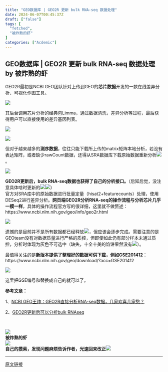 ```yaml
---
title: "GEO数据库 | GEO2R 更新 bulk RNA-seq 数据处理"
date: 2024-06-07T00:45:37Z
draft: ["false"]
tags: [
  "fetched",
  "被炸熟的虾"
]
categories: ["Acdemic"]
---
```

GEO数据库 | GEO2R 更新 bulk RNA-seq 数据处理 by 被炸熟的虾
------
<div><p><span lang="EN-US">GEO2R</span><span>最初是</span><span lang="EN-US">NCBI GEO</span><span>团队针对上传到</span><span lang="EN-US">GEO</span><span>的<strong>芯片数据</strong>开发的一款在线差异分析、可视化作图工具。</span></p><p><span><img data-imgfileid="100003743" data-ratio="1.440797186400938" data-type="png" data-w="853" data-src="https://mmbiz.qpic.cn/sz_mmbiz_png/dRYYdqiaan3L7QyUrVlULYic2IrMGHqoBA8pbaFoS2FFzicKqib7BBttiaymQCCZyS9J4mbJZDEMsuTIibzeEQbSRKeg/640?wx_fmt=png&amp;from=appmsg" src="https://mmbiz.qpic.cn/sz_mmbiz_png/dRYYdqiaan3L7QyUrVlULYic2IrMGHqoBA8pbaFoS2FFzicKqib7BBttiaymQCCZyS9J4mbJZDEMsuTIibzeEQbSRKeg/640?wx_fmt=png&amp;from=appmsg"></span></p><section><span><span>其后台调用芯片分析的经典包</span><span lang="EN-US">Limma</span><span>，通过数据清洗，差异分析等过程，最后获得用户可以直接使用的差异基因列表。</span></span></section><p><img data-imgfileid="100003744" data-ratio="0.4300578034682081" data-type="png" data-w="865" data-src="https://mmbiz.qpic.cn/sz_mmbiz_png/dRYYdqiaan3L7QyUrVlULYic2IrMGHqoBA6FL6ceSib22mB99nt8qibTeLcXyaDTibzvjcNcH2rXT0kS5hBAkpZCgng/640?wx_fmt=png&amp;from=appmsg" src="https://mmbiz.qpic.cn/sz_mmbiz_png/dRYYdqiaan3L7QyUrVlULYic2IrMGHqoBA6FL6ceSib22mB99nt8qibTeLcXyaDTibzvjcNcH2rXT0kS5hBAkpZCgng/640?wx_fmt=png&amp;from=appmsg"></p><p><img data-galleryid="" data-imgfileid="100003753" data-ratio="0.6895787139689579" data-s="300,640" data-type="png" data-w="902" data-src="https://mmbiz.qpic.cn/sz_mmbiz_png/dRYYdqiaan3L7QyUrVlULYic2IrMGHqoBAMjoOBO0bT1E859YF1OO2ncwmIMUh8YPbiaptMic9GAibkLLAlzuuuBc1g/640?wx_fmt=png&amp;from=appmsg" src="https://mmbiz.qpic.cn/sz_mmbiz_png/dRYYdqiaan3L7QyUrVlULYic2IrMGHqoBAMjoOBO0bT1E859YF1OO2ncwmIMUh8YPbiaptMic9GAibkLLAlzuuuBc1g/640?wx_fmt=png&amp;from=appmsg"></p><section><span></span></section><section><span>但对于越来越多的<strong>测序数据</strong>，往往只能下载所上传的</span><span lang="EN-US">matrix</span><span>矩阵本地分析，若没有表达矩阵，或者缺少</span><span lang="EN-US">rawCount</span><span>数据，还得从</span><span lang="EN-US">SRA</span><span>数据库下载原始数据重新分析<img data-ratio="1" data-w="128" data-src="https://res.wx.qq.com/t/wx_fed/we-emoji/res/v1.3.10/assets/newemoji/2_05.png" src="https://res.wx.qq.com/t/wx_fed/we-emoji/res/v1.3.10/assets/newemoji/2_05.png">。</span></section><p><span lang="EN-US"><img data-imgfileid="100003745" data-ratio="1.423121387283237" data-type="png" data-w="865" data-src="https://mmbiz.qpic.cn/sz_mmbiz_png/dRYYdqiaan3L7QyUrVlULYic2IrMGHqoBA9vZ7zuaVouZ13vjDSicAUaWI4z53Wy1Rk4AGJBHl4MhQbialI9JBaWTQ/640?wx_fmt=png&amp;from=appmsg" src="https://mmbiz.qpic.cn/sz_mmbiz_png/dRYYdqiaan3L7QyUrVlULYic2IrMGHqoBA9vZ7zuaVouZ13vjDSicAUaWI4z53Wy1Rk4AGJBHl4MhQbialI9JBaWTQ/640?wx_fmt=png&amp;from=appmsg"></span></p><section><strong><span lang="EN-US">GEO2R</span><span>更新后，</span><span lang="EN-US">bulk RNA-seq</span><span>数据也获得了自己的分析接口。</span></strong><span>（</span><span>后知后觉，没注意具体啥时更新的<img data-ratio="1" data-w="128" data-src="https://res.wx.qq.com/t/wx_fed/we-emoji/res/v1.3.10/assets/Expression/Expression_9@2x.png" src="https://res.wx.qq.com/t/wx_fed/we-emoji/res/v1.3.10/assets/Expression/Expression_9@2x.png"><img data-ratio="1" data-w="128" data-src="https://res.wx.qq.com/t/wx_fed/we-emoji/res/v1.3.10/assets/Expression/Expression_9@2x.png" src="https://res.wx.qq.com/t/wx_fed/we-emoji/res/v1.3.10/assets/Expression/Expression_9@2x.png"></span><span>）</span><strong><span></span></strong><span></span></section><section><span>官方对</span><span lang="EN-US">SRA</span><span>库中的原始数据进行批量定量（</span><span lang="EN-US">hisat2+featurecounts</span><span>）处理，使用</span><span lang="EN-US">DESeq2</span><span>进行差异分析。</span><strong><span>网页端</span><span lang="EN-US">GEO2R</span><span>分析</span><span lang="EN-US">RNA-seq</span><span>的操作流程与分析芯片几乎一模一样</span></strong><span>，具体的操作流程官方写的很详细，这里就不做赘述：</span></section><section><span></span><span>h</span><span>ttps://</span><span>www.ncbi.nlm.nih.gov/geo/info/geo2r.html</span></section><section><span lang="EN-US"><p></p></span></section><p><span><img data-imgfileid="100003746" data-ratio="0.49248554913294795" data-type="png" data-w="865" data-src="https://mmbiz.qpic.cn/sz_mmbiz_png/dRYYdqiaan3L7QyUrVlULYic2IrMGHqoBA1zEcUUKNmzxHV11dBGiaBrZJ2XibnL3jLfJgMIm3x4GTn7iaNqGc3rUBA/640?wx_fmt=png&amp;from=appmsg" src="https://mmbiz.qpic.cn/sz_mmbiz_png/dRYYdqiaan3L7QyUrVlULYic2IrMGHqoBA1zEcUUKNmzxHV11dBGiaBrZJ2XibnL3jLfJgMIm3x4GTn7iaNqGc3rUBA/640?wx_fmt=png&amp;from=appmsg"></span></p><section><span>遗憾的是目前并不是所有数据都已经释放<img data-ratio="1" data-w="128" data-src="https://res.wx.qq.com/t/wx_fed/we-emoji/res/v1.3.10/assets/newemoji/2_05.png" src="https://res.wx.qq.com/t/wx_fed/we-emoji/res/v1.3.10/assets/newemoji/2_05.png">，但应该会逐步完成。需要注意的是</span><span lang="EN-US">GEOteam</span><span>没有对数据质量进行严格的质控，但即使如此仍有部分样本未通过质控，分析时体现为灰色不可选中（缺失，十全十美的馅饼果然没有<img data-ratio="1" data-w="128" data-src="https://res.wx.qq.com/t/wx_fed/we-emoji/res/v1.3.10/assets/newemoji/2_05.png" src="https://res.wx.qq.com/t/wx_fed/we-emoji/res/v1.3.10/assets/newemoji/2_05.png">）。</span><span lang="EN-US"><p></p></span></section><section><span>最值得关注的是<strong>新版本提供了整理好的数据可供下载，例如<strong><span>GSE201412</span></strong></strong></span><span></span><span>：</span><span lang="EN-US">https://www.ncbi.nlm.nih.gov/geo/download/?acc=GSE201412</span><span></span></section><p><span><img data-imgfileid="100003755" data-ratio="0.28425925925925927" data-type="png" data-w="1080" data-src="https://mmbiz.qpic.cn/sz_mmbiz_png/dRYYdqiaan3L7QyUrVlULYic2IrMGHqoBAgRlsjDMTj5r8bibibNjj6sA5sbDk5AXYUic9GyOQdvStWiamQY8kCL8eUQ/640?wx_fmt=png&amp;from=appmsg" src="https://mmbiz.qpic.cn/sz_mmbiz_png/dRYYdqiaan3L7QyUrVlULYic2IrMGHqoBAgRlsjDMTj5r8bibibNjj6sA5sbDk5AXYUic9GyOQdvStWiamQY8kCL8eUQ/640?wx_fmt=png&amp;from=appmsg"></span></p><section><span>这里把</span><span lang="EN-US">GSE</span><span>编号和替换成自己的就可以了。</span></section><p><span></span></p><p><span><strong><span>参考文章：</span></strong></span><span lang="EN-US"><p></p></span></p><p><span lang="EN-US">1</span><span>、</span><span lang="EN-US"><a href="https://mp.weixin.qq.com/s?__biz=MzIyNDQ1OTc5Mg==&amp;mid=2247486421&amp;idx=1&amp;sn=c419f4540cc91e0fb311e861c25f7ad3&amp;scene=21#wechat_redirect" data-linktype="2">NCBI GEO<span lang="EN-US"><span lang="EN-US">王炸：</span></span>GEO2R<span lang="EN-US"><span lang="EN-US">直接分析</span></span>RNA-seq<span lang="EN-US"><span lang="EN-US">数据，几家欢喜几家愁？</span></span></a><p></p></span></p><p><span lang="EN-US">2</span><span>、</span><span lang="EN-US"><a href="https://mp.weixin.qq.com/s?__biz=MzAxMDkxODM1Ng==&amp;mid=2247524592&amp;idx=1&amp;sn=bb0c874260cc4e6b7201e7da334436b1&amp;scene=21#wechat_redirect" data-linktype="2">GEO2R<span lang="EN-US"><span lang="EN-US">更新后可以分析</span></span>bulk RNAseq</a></span></p><p><br></p><section><span></span></section><section><img data-imgfileid="100003752" data-ratio="0.05278592375366569" data-type="png" data-w="341" data-src="https://mmbiz.qpic.cn/sz_mmbiz_png/1LTeQhNfr8sUH75oYsoDaqjPCTiaukEmS8tWricW7LnLKKfIE9jKBexibqamsrlibaaXmuc2nicaYibfDFBNCmqX5mBw/640?wx_fmt=other&amp;wxfrom=5&amp;wx_lazy=1&amp;wx_co=1&amp;tp=webp" src="https://mmbiz.qpic.cn/sz_mmbiz_png/1LTeQhNfr8sUH75oYsoDaqjPCTiaukEmS8tWricW7LnLKKfIE9jKBexibqamsrlibaaXmuc2nicaYibfDFBNCmqX5mBw/640?wx_fmt=other&amp;wxfrom=5&amp;wx_lazy=1&amp;wx_co=1&amp;tp=webp"></section><section data-tools="135编辑器" data-id="116886" draggable="true"><section><section><section><section><strong data-brushtype="text">被炸熟的虾</strong></section></section></section><section><section><section data-width="35%"><section><img data-cropselx1="0" data-cropselx2="115" data-cropsely1="0" data-cropsely2="115" data-imgfileid="100003750" data-ratio="1" data-type="jpeg" data-w="258" data-width="100%" data-src="https://mmbiz.qpic.cn/sz_mmbiz_jpg/dRYYdqiaan3JjDfj2H8p6gg3CB25AGthbwzrotao4ev5tIe0utthbZRK8yOoDOuTzOSoTSnPWn61IdDCnXsnaiag/640?wx_fmt=other&amp;wxfrom=5&amp;wx_lazy=1&amp;wx_co=1&amp;tp=webp" src="https://mmbiz.qpic.cn/sz_mmbiz_jpg/dRYYdqiaan3JjDfj2H8p6gg3CB25AGthbwzrotao4ev5tIe0utthbZRK8yOoDOuTzOSoTSnPWn61IdDCnXsnaiag/640?wx_fmt=other&amp;wxfrom=5&amp;wx_lazy=1&amp;wx_co=1&amp;tp=webp"></section></section><section data-width="63%"><section><section><strong>自己的摸索，发现问题麻烦告诉作者，光速回来改正</strong><strong><img data-imgfileid="100003751" data-ratio="1" data-type="png" data-w="64" data-src="https://mmbiz.qpic.cn/sz_mmbiz_png/dRYYdqiaan3KLQGNxibvI4SdtUfxjINkz2DO8cGEPTgbcMJ357RvXJ7IvWU2p7anljpePpakI9oKu3icJxobBDp5w/640?wx_fmt=other&amp;wxfrom=5&amp;wx_lazy=1&amp;wx_co=1&amp;tp=webp" src="https://mmbiz.qpic.cn/sz_mmbiz_png/dRYYdqiaan3KLQGNxibvI4SdtUfxjINkz2DO8cGEPTgbcMJ357RvXJ7IvWU2p7anljpePpakI9oKu3icJxobBDp5w/640?wx_fmt=other&amp;wxfrom=5&amp;wx_lazy=1&amp;wx_co=1&amp;tp=webp"></strong></section></section></section></section></section></section></section><p><mp-style-type data-value="10000"></mp-style-type></p></div>  
<hr>
<a href="https://mp.weixin.qq.com/s/ub9ZSsC65d_NVVMHpLOeYg",target="_blank" rel="noopener noreferrer">原文链接</a>
